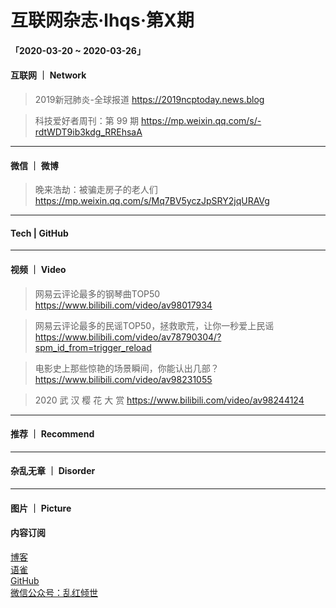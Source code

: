 # 互联网杂志·lhqs·第X期


#### 「2020-03-20 ~ 2020-03-26」


#### 互联网 ｜ Network

> 2019新冠肺炎-全球报道 https://2019ncptoday.news.blog

> 科技爱好者周刊：第 99 期 https://mp.weixin.qq.com/s/-rdtWDT9ib3kdg_RREhsaA

> 

> 

> 

> 

> 

> 



----

#### 微信 ｜ 微博

>  晚来浩劫：被骗走房子的老人们 https://mp.weixin.qq.com/s/Mq7BV5yczJpSRY2jqURAVg

>  

>  

>  

>  

>  

>  

>  


----

#### Tech | GitHub
> 

> 

> 

> 

> 

> 

> 


----


#### 视频 ｜ Video


> 网易云评论最多的钢琴曲TOP50 https://www.bilibili.com/video/av98017934

> 网易云评论最多的民谣TOP50，拯救歌荒，让你一秒爱上民谣 https://www.bilibili.com/video/av78790304/?spm_id_from=trigger_reload

> 电影史上那些惊艳的场景瞬间，你能认出几部？ https://www.bilibili.com/video/av98231055

> 2020 武 汉 樱 花 大 赏 https://www.bilibili.com/video/av98244124

> 

> 

> 



----


#### 推荐 ｜ Recommend

> 

> 

> 

> 

> 

> 



----

#### 杂乱无章 ｜ Disorder


> 

> 

> 

> 

> 

> 

> 

> 








----

#### 图片 ｜ Picture

<!-- ![图片集](http://qiniu.blog.lhqs.ink/log/2020-02-log3/01.jpg) -->




#### 内容订阅

[博客](http://blog.lhqs.ink)<br />
[语雀](https://www.yuque.com/lhqs/notes)<br />
[GitHub](https://github.com/lhqs/network-footpoint)<br />
[微信公众号：乱红倾世](https://weixin.sogou.com/weixin?type=1&ie=utf8&query=乱红倾世)<br />